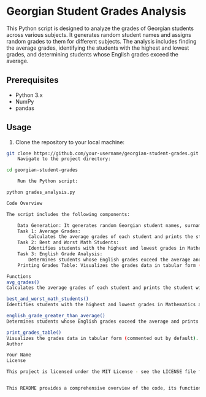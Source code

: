 # Georgian Student Grades Analysis

This Python script is designed to analyze the grades of Georgian students across various subjects. It generates random student names and assigns random grades to them for different subjects. The analysis includes finding the average grades, identifying the students with the highest and lowest grades, and determining students whose English grades exceed the average.

## Prerequisites

- Python 3.x
- NumPy
- pandas

## Usage

1. Clone the repository to your local machine:

```bash
git clone https://github.com/your-username/georgian-student-grades.git
    Navigate to the project directory:

cd georgian-student-grades

    Run the Python script:

python grades_analysis.py

Code Overview

The script includes the following components:

    Data Generation: It generates random Georgian student names, surnames, and grades for various subjects.
    Task 1: Average Grades:
        Calculates the average grades of each student and prints the student with the highest average grade.
    Task 2: Best and Worst Math Students:
        Identifies students with the highest and lowest grades in Mathematics and prints their details.
    Task 3: English Grade Analysis:
        Determines students whose English grades exceed the average and prints their details.
    Printing Grades Table: Visualizes the grades data in tabular form (commented out by default).

Functions
avg_grades()
Calculates the average grades of each student and prints the student with the highest average grade.

best_and_worst_math_students()
Identifies students with the highest and lowest grades in Mathematics and prints their details.

english_grade_greater_than_average()
Determines students whose English grades exceed the average and prints their details.

print_grades_table()
Visualizes the grades data in tabular form (commented out by default).
Author

Your Name
License

This project is licensed under the MIT License - see the LICENSE file for details.


This README provides a comprehensive overview of the code, its functionalities, and instructions for usage. You can adjust it further according to your preferences or specific project needs.
